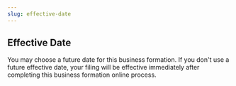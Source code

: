 ```yaml
---
slug: effective-date
---
```

## Effective Date
You may choose a future date for this business formation. If you don't use a future effective date, your filing will be effective immediately after completing this business formation online process.